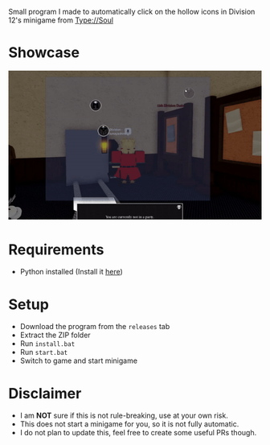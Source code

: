 Small program I made to automatically click on the hollow icons in Division 12's minigame from [Type://Soul](https://www.roblox.com/games/14067600077/)

# Showcase

![Showcase](/assets/showcase.gif)

# Requirements

- Python installed (Install it [here](https://www.python.org/downloads/))

# Setup

- Download the program from the `releases` tab
- Extract the ZIP folder
- Run `install.bat`
- Run `start.bat`
- Switch to game and start minigame

# Disclaimer
- I am **NOT** sure if this is not rule-breaking, use at your own risk.
- This does not start a minigame for you, so it is not fully automatic.
- I do not plan to update this, feel free to create some useful PRs though.